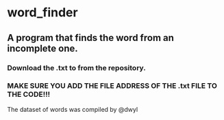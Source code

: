 # word_finder
## A program that finds the word from an incomplete one.

### Download the .txt to from the repository.

### MAKE SURE YOU ADD THE FILE ADDRESS OF THE **.txt** FILE TO THE CODE!!!




The dataset of words was compiled by @dwyl
